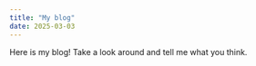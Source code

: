 ```yaml
---
title: "My blog"
date: 2025-03-03
---
```

Here is my blog! Take a look around and tell me what you think.
